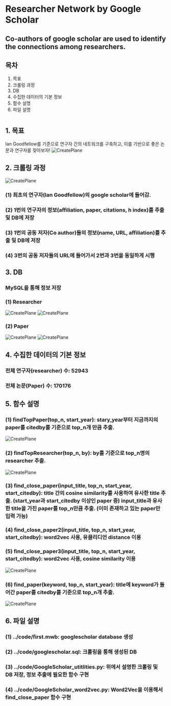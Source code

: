 # Researcher Network by Google Scholar
## Co-authors of google scholar are used to identify the connections among researchers.
## 목차
1. 목표
2. 크롤링 과정
3. DB
4. 수집한 데이터의 기본 정보
5. 함수 설명
6. 파일 설명
#
## 1. 목표
Ian Goodfellow를 기준으로 연구자 간의 네트워크를 구축하고, 이를 기반으로 좋은 논문과 연구자를 찾아보자!
![CreatePlane](./capture/network/network_5.png)
##
## 2. 크롤링 과정
![CreatePlane](./capture/IanGoodfellow_googlescholar.png)
### (1) 최초의 연구자(Ian Goodfellow)의 google scholar에 들어감.
### (2) 1번의 연구자의 정보(affiliation, paper, citations, h index)를 추출 및 DB에 저장
### (3) 1번의 공동 저자(Co author)들의 정보(name, URL, affiliation)를 추출 및 DB에 저장
### (4) 3번의 공동 저자들의 URL에 들어가서 2번과 3번을 동일하게 시행 
##
## 3. DB
### MySQL을 통해 정보 저장
### (1) Researcher
![CreatePlane](./capture/db/researcher_구조.PNG)
![CreatePlane](./capture/db/researcher.PNG)
###
### (2) Paper
![CreatePlane](./capture/db/paper_구조.PNG)
![CreatePlane](./capture/db/paper.PNG)
##
## 4. 수집한 데이터의 기본 정보
### 전체 연구자(researcher) 수: 52943
### 전체 논문(Paper) 수: 170176
##
## 5. 함수 설명
### (1) findTopPaper(top_n, start_year): stary_year부터 지금까지의 paper를 citedby를 기준으로 top_n개 만큼 추출.
![CreatePlane](./capture/function/findTopPaper.PNG)
### (2) findTopResearcher(top_n, by): by를 기준으로 top_n명의 researcher 추출.
![CreatePlane](./capture/function/findTopResearcher.PNG)
### (3) find_close_paper(input_title, top_n, start_year, start_citedby): title 간의 cosine similarity를 사용하여 유사한 title 추출. (start_year과 start_citedby 이상인 paper 중) input_title과 유사한 title을 가진 paper를 top_n만큼 추출. (이미 존재하고 있는 paper만 입력 가능)
### (4) find_close_paper2(input_title, top_n, start_year, start_citedby): word2vec 사용, 유클리디언 distance 이용
### (5) find_close_paper3(input_title, top_n, start_year, start_citedby): word2vec 사용, cosine similarity 이용
![CreatePlane](./capture/function/find_close_paper.PNG)
### (6) find_paper(keyword, top_n, start_year): title에 keyword가 들어간 paper를 citedby를 기준으로 top_n개 추출.
![CreatePlane](./capture/function/find_paper.PNG)
##
## 6. 파일 설명
### (1) ../code/first.mwb: googlescholar database 생성
### (2) ../code/googlescholar.sql: 크롤링을 통해 생성된 DB
### (3) ../code/GoogleScholar_utitlities.py: 위에서 설명한 크롤링 및 DB 저장, 정보 추출에 필요한 함수 구현
### (4) ../code/GoogleScholar_word2vec.py: Word2Vec을 이용해서 find_close_paper 함수 구현


